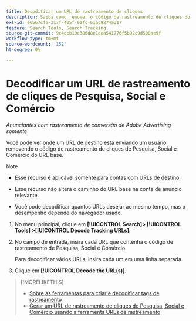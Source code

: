 ```yaml
---
title: Decodificar um URL de rastreamento de cliques
description: Saiba como remover o código de rastreamento de cliques do Search, Social e Commerce de um URL de base.
exl-id: e6567cfa-317f-405f-92fc-61ac9274a317
feature: Search Tools, Search Tracking
source-git-commit: 9c4dcb19e386d8e1eea541776f5b92c9d500ae9f
workflow-type: tm+mt
source-wordcount: '152'
ht-degree: 0%

---
```


# Decodificar um URL de rastreamento de cliques de Pesquisa, Social e Comércio

*Anunciantes com rastreamento de conversão de Adobe Advertising somente*

Você pode ver onde um URL de destino está enviando um usuário removendo o código de rastreamento de cliques de Pesquisa, Social e Comércio do URL base.

>[!NOTE]
>
>* Esse recurso é aplicável somente para contas com URLs de destino.
>
>* Esse recurso não altera o caminho do URL base na conta de anúncio relevante.
>
>* Você pode decodificar quantos URLs desejar ao mesmo tempo, mas o desempenho depende do navegador usado.

1. No menu principal, clique em **[!UICONTROL Search]> [!UICONTROL Tools] >[!UICONTROL Decode Tracking URLs]**.

1. No campo de entrada, insira cada URL que contenha o código de rastreamento de Pesquisa, Social e Comércio.

   Para decodificar vários URLs, insira cada um em uma linha separada.

1. Clique em **[!UICONTROL Decode the URL(s)]**.

>[!MORELIKETHIS]
>
>* [Sobre as ferramentas para criar e decodificar tags de rastreamento](tracking-tools-about.md)
>* [Gerar um URL de rastreamento de cliques de Pesquisa, Social e Comércio usando a ferramenta URLs de rastreamento](click-tracking-url-generate.md)
